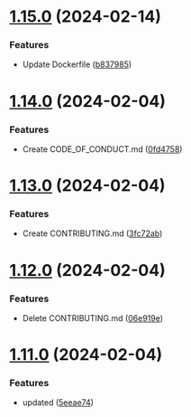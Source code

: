 # [1.15.0](https://github.com/manthanank/learn-mongodb/compare/v1.14.0...v1.15.0) (2024-02-14)


### Features

* Update Dockerfile ([b837985](https://github.com/manthanank/learn-mongodb/commit/b837985f86cc22126054d134392907a34fe7a0ff))



# [1.14.0](https://github.com/manthanank/learn-mongodb/compare/v1.13.0...v1.14.0) (2024-02-04)


### Features

* Create CODE_OF_CONDUCT.md ([0fd4758](https://github.com/manthanank/learn-mongodb/commit/0fd4758c93a5449a11a3789003d511ff04a07548))



# [1.13.0](https://github.com/manthanank/learn-mongodb/compare/v1.12.0...v1.13.0) (2024-02-04)


### Features

* Create CONTRIBUTING.md ([3fc72ab](https://github.com/manthanank/learn-mongodb/commit/3fc72abc6c46c095146227d255fe8dd51963ddd5))



# [1.12.0](https://github.com/manthanank/learn-mongodb/compare/v1.11.0...v1.12.0) (2024-02-04)


### Features

* Delete CONTRIBUTING.md ([06e919e](https://github.com/manthanank/learn-mongodb/commit/06e919e76f914c18e4b57f6fe967818dc52a0e86))



# [1.11.0](https://github.com/manthanank/learn-mongodb/compare/v1.10.0...v1.11.0) (2024-02-04)


### Features

* updated ([5eeae74](https://github.com/manthanank/learn-mongodb/commit/5eeae7471912f6b566b7fdb9061dcdee008aaf92))



